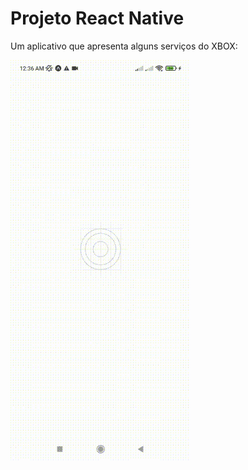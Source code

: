 # Projeto React Native

Um aplicativo que apresenta alguns serviços do XBOX:

![resultado do projeto](./src/assets/projeto.gif)

